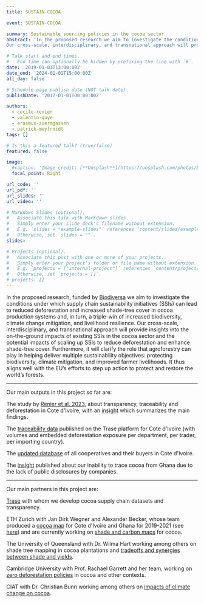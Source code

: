 ```yaml
---
title: SUSTAIN-COCOA

event: SUSTAIN-COCOA

summary: Sustainable sourcing policies in the cocoa sector
abstract: 'In the proposed research we aim to investigate the conditions under which supply chain sustainability initiatives (SSIs) can lead to reduced deforestation and increased shade-​tree cover in cocoa production systems and, in turn, a triple-​win of increased biodiversity, climate change mitigation, and livelihood resilience.
Our cross-​scale, interdisciplinary, and transnational approach will provide insights into the on-​the-ground impacts of existing SSIs in the cocoa sector and the potential impacts of scaling up SSIs to reduce deforestation and enhance shade-​tree cover. Furthermore, it will clarify the role that agroforestry can play in helping deliver multiple sustainability objectives: protecting biodiversity, climate mitigation, and improved farmer livelihoods. It thus aligns well with the EU’s efforts to step up action to protect and restore the world’s forests.'

# Talk start and end times.
#   End time can optionally be hidden by prefixing the line with `#`.
date: '2019-01-01T13:00:00Z'
date_end: '2024-01-01T15:00:00Z'
all_day: false

# Schedule page publish date (NOT talk date).
publishDate: '2017-01-01T00:00:00Z'

authors: 
  - cecile-renier
  - valentin-guye
  - erasmus-zuermgassen
  - patrick-meyfroidt
tags: []

# Is this a featured talk? (true/false)
featured: false

image:
  #caption: 'Image credit: [**Unsplash**](https://unsplash.com/photos/bzdhc5b3Bxs)'
  focal_point: Right

url_code: ''
url_pdf: ''
url_slides: ''
url_video: ''

# Markdown Slides (optional).
#   Associate this talk with Markdown slides.
#   Simply enter your slide deck's filename without extension.
#   E.g. `slides = "example-slides"` references `content/slides/example-slides.md`.
#   Otherwise, set `slides = ""`.
slides:

# Projects (optional).
#   Associate this post with one or more of your projects.
#   Simply enter your project's folder or file name without extension.
#   E.g. `projects = ["internal-project"]` references `content/project/deep-learning/index.md`.
#   Otherwise, set `projects = []`.
# projects: []
---
```


In the proposed research, funded by [Biodiversa](https://www.biodiversa.eu/2022/10/26/sustain-cocoa/) we aim to investigate the conditions under which supply chain sustainability initiatives (SSIs) can lead to reduced deforestation and increased shade-​tree cover in cocoa production systems and, in turn, a triple-​win of increased biodiversity, climate change mitigation, and livelihood resilience.
Our cross-​scale, interdisciplinary, and transnational approach will provide insights into the on-​the-ground impacts of existing SSIs in the cocoa sector and the potential impacts of scaling up SSIs to reduce deforestation and enhance shade-​tree cover. Furthermore, it will clarify the role that agroforestry can play in helping deliver multiple sustainability objectives: protecting biodiversity, climate mitigation, and improved farmer livelihoods. It thus aligns well with the EU’s efforts to step up action to protect and restore the world’s forests.

---
Our main outputs in this project so far are: 

The study by [Renier et al. 2023](https://dx.doi.org/10.1088/1748-9326/acad8e), about transparency, traceability and deforestation in Cote d'Ivoire, with an [insight](https://trase.earth/insights/cocoa-exports-drive-deforestation-in-cote-d-ivoire) which summarizes the main findings. 

The [traceability data](https://trase.earth/explore/supply-chain/cote-d-ivoire/cocoa?chartType=sankey&year=2019&indicator=commodity_deforestation_total_exposure&dimension=region_production_1&dimension=exporter_group&dimension=country_of_destination) published on the Trase platform for Cote d'Ivoire (with volumes and embedded deforestation exposure per department, per trader, per importing country).

The [updated database](https://dataverse.uclouvain.be/dataset.xhtml?persistentId=doi:10.14428/DVN/YBWJOR) of all cooperatives and their buyers in Cote d'Ivoire.

The [insight](https://trase.earth/insights/cocoa-traders-fall-short-on-supplier-disclosure-in-ghana) published about our inability to trace cocoa from Ghana due to the lack of public disclosures by companies.

---

Our main partners in this project are:

[Trase](https://trase.earth/) with whom we develop cocoa supply chain datasets and transparency. 

ETH Zurich with Jan Dirk Wegner and Alexander Becker, whose team produced a [cocoa map](https://www.nature.com/articles/s43016-023-00751-8) for Cote d'Ivoire and Ghana for 2019-2021 (see [here](https://nk.users.earthengine.app/view/cocoa-map)) and are currently working on [shade and carbon maps](https://prs.igp.ethz.ch/research/current_projects/shade-tree-cover.html) for cocoa. 

The University of Queensland with Dr. Wilma Hart working among others on shade tree mapping in cocoa plantations and [tradeoffs and synergies between shade and yields](https://www.sciencedirect.com/science/article/abs/pii/S0167880921003807).  

Cambridge University with Prof. Rachael Garrett and her team, working on [zero deforestation policies](https://www.zerodeforestationimpacts.com/our-work-in-west-africa/) in cocoa and other contexts.

CIAT with Dr. Christian Bunn working among others on [impacts of climate change on cocoa](https://adaptation.aclimatar.org/).